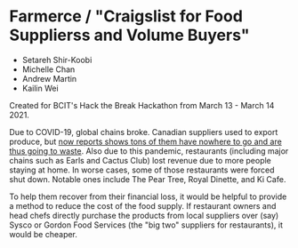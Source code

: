 # Farmerce / "Craigslist for Food Supplierss and Volume Buyers"

* Setareh Shir-Koobi
* Michelle Chan
* Andrew Martin
* Kailin Wei

Created for BCIT's Hack the Break Hackathon from March 13 - March 14 2021.

Due to COVID-19, global chains broke. Canadian suppliers used to export produce, but [now reports shows tons of them have nowhere to go and are thus going to waste](https://globalnews.ca/news/6870689/coronavirus-canada-food-supply/). Also due to this pandemic, restaurants (including major chains such as Earls and Cactus Club) lost revenue due to more people staying at home. In worse cases, some of those restaurants were forced shut down. Notable ones include The Pear Tree, Royal Dinette, and Ki Cafe.

To help them recover from their financial loss, it would be helpful to provide a method to reduce the cost of the food supply. If restaurant owners and head chefs directly purchase the products from local suppliers over (say) Sysco or Gordon Food Services (the "big two" suppliers for restaurants), it would be cheaper. 
